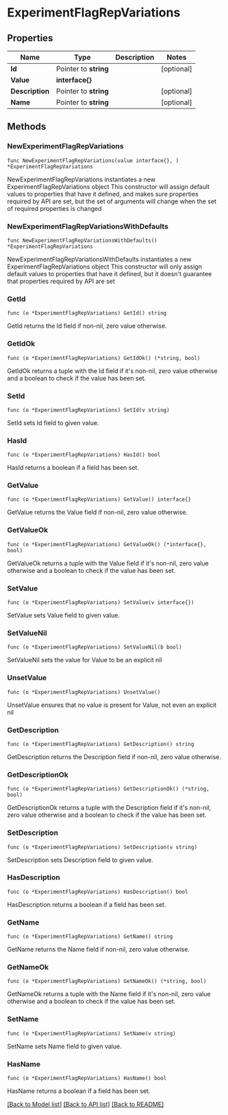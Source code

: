 # ExperimentFlagRepVariations

## Properties

Name | Type | Description | Notes
------------ | ------------- | ------------- | -------------
**Id** | Pointer to **string** |  | [optional] 
**Value** | **interface{}** |  | 
**Description** | Pointer to **string** |  | [optional] 
**Name** | Pointer to **string** |  | [optional] 

## Methods

### NewExperimentFlagRepVariations

`func NewExperimentFlagRepVariations(value interface{}, ) *ExperimentFlagRepVariations`

NewExperimentFlagRepVariations instantiates a new ExperimentFlagRepVariations object
This constructor will assign default values to properties that have it defined,
and makes sure properties required by API are set, but the set of arguments
will change when the set of required properties is changed

### NewExperimentFlagRepVariationsWithDefaults

`func NewExperimentFlagRepVariationsWithDefaults() *ExperimentFlagRepVariations`

NewExperimentFlagRepVariationsWithDefaults instantiates a new ExperimentFlagRepVariations object
This constructor will only assign default values to properties that have it defined,
but it doesn't guarantee that properties required by API are set

### GetId

`func (o *ExperimentFlagRepVariations) GetId() string`

GetId returns the Id field if non-nil, zero value otherwise.

### GetIdOk

`func (o *ExperimentFlagRepVariations) GetIdOk() (*string, bool)`

GetIdOk returns a tuple with the Id field if it's non-nil, zero value otherwise
and a boolean to check if the value has been set.

### SetId

`func (o *ExperimentFlagRepVariations) SetId(v string)`

SetId sets Id field to given value.

### HasId

`func (o *ExperimentFlagRepVariations) HasId() bool`

HasId returns a boolean if a field has been set.

### GetValue

`func (o *ExperimentFlagRepVariations) GetValue() interface{}`

GetValue returns the Value field if non-nil, zero value otherwise.

### GetValueOk

`func (o *ExperimentFlagRepVariations) GetValueOk() (*interface{}, bool)`

GetValueOk returns a tuple with the Value field if it's non-nil, zero value otherwise
and a boolean to check if the value has been set.

### SetValue

`func (o *ExperimentFlagRepVariations) SetValue(v interface{})`

SetValue sets Value field to given value.


### SetValueNil

`func (o *ExperimentFlagRepVariations) SetValueNil(b bool)`

 SetValueNil sets the value for Value to be an explicit nil

### UnsetValue
`func (o *ExperimentFlagRepVariations) UnsetValue()`

UnsetValue ensures that no value is present for Value, not even an explicit nil
### GetDescription

`func (o *ExperimentFlagRepVariations) GetDescription() string`

GetDescription returns the Description field if non-nil, zero value otherwise.

### GetDescriptionOk

`func (o *ExperimentFlagRepVariations) GetDescriptionOk() (*string, bool)`

GetDescriptionOk returns a tuple with the Description field if it's non-nil, zero value otherwise
and a boolean to check if the value has been set.

### SetDescription

`func (o *ExperimentFlagRepVariations) SetDescription(v string)`

SetDescription sets Description field to given value.

### HasDescription

`func (o *ExperimentFlagRepVariations) HasDescription() bool`

HasDescription returns a boolean if a field has been set.

### GetName

`func (o *ExperimentFlagRepVariations) GetName() string`

GetName returns the Name field if non-nil, zero value otherwise.

### GetNameOk

`func (o *ExperimentFlagRepVariations) GetNameOk() (*string, bool)`

GetNameOk returns a tuple with the Name field if it's non-nil, zero value otherwise
and a boolean to check if the value has been set.

### SetName

`func (o *ExperimentFlagRepVariations) SetName(v string)`

SetName sets Name field to given value.

### HasName

`func (o *ExperimentFlagRepVariations) HasName() bool`

HasName returns a boolean if a field has been set.


[[Back to Model list]](../README.md#documentation-for-models) [[Back to API list]](../README.md#documentation-for-api-endpoints) [[Back to README]](../README.md)


